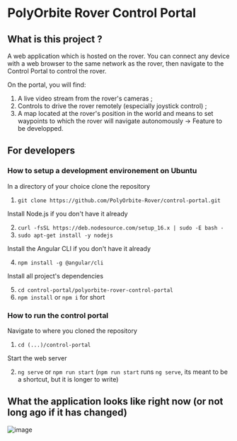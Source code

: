 # PolyOrbite Rover Control Portal

## What is this project ?
A web application which is hosted on the rover. You can connect any device with a web browser to the same network as the rover, then navigate to the Control Portal to control the rover.

On the portal, you will find:
1. A live video stream from the rover's cameras ;
2. Controls to drive the rover remotely (especially joystick control) ;
3. A map located at the rover's position in the world and means to set waypoints to which the rover will navigate autonomously -> Feature to be developped.

## For developers

### How to setup a development environement on Ubuntu

In a directory of your choice clone the repository

1. `git clone https://github.com/PolyOrbite-Rover/control-portal.git`

Install Node.js if you don't have it already

2. `curl -fsSL https://deb.nodesource.com/setup_16.x | sudo -E bash -`
3. `sudo apt-get install -y nodejs`

Install the Angular CLI if you don't have it already

4. `npm install -g @angular/cli`

Install all project's dependencies

5. `cd control-portal/polyorbite-rover-control-portal`
6. `npm install` or `npm i` for short

### How to run the control portal

Navigate to where you cloned the repository

1. `cd (...)/control-portal`

Start the web server

2. `ng serve` or `npm run start` (`npm run start` runs `ng serve`, its meant to be a shortcut, but it is longer to write)

## What the application looks like right now (or not long ago if it has changed)
![image](https://user-images.githubusercontent.com/5231337/118349101-9b0d8b80-b51c-11eb-992d-57454a045d41.png)
